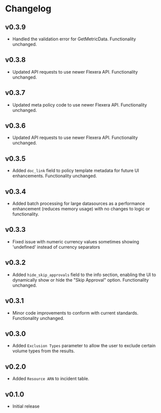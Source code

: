 # Changelog

## v0.3.9

- Handled the validation error for GetMetricData. Functionality unchanged.

## v0.3.8

- Updated API requests to use newer Flexera API. Functionality unchanged.

## v0.3.7

- Updated meta policy code to use newer Flexera API. Functionality unchanged.

## v0.3.6

- Updated API requests to use newer Flexera API. Functionality unchanged.

## v0.3.5

- Added `doc_link` field to policy template metadata for future UI enhancements. Functionality unchanged.

## v0.3.4

- Added batch processing for large datasources as a performance enhancement (reduces memory usage) with no changes to logic or functionality.

## v0.3.3

- Fixed issue with numeric currency values sometimes showing 'undefined' instead of currency separators

## v0.3.2

- Added `hide_skip_approvals` field to the info section, enabling the UI to dynamically show or hide the "Skip Approval" option. Functionality unchanged.

## v0.3.1

- Minor code improvements to conform with current standards. Functionality unchanged.

## v0.3.0

- Added `Exclusion Types` parameter to allow the user to exclude certain volume types from the results.

## v0.2.0

- Added `Resource ARN` to incident table.

## v0.1.0

- Initial release
